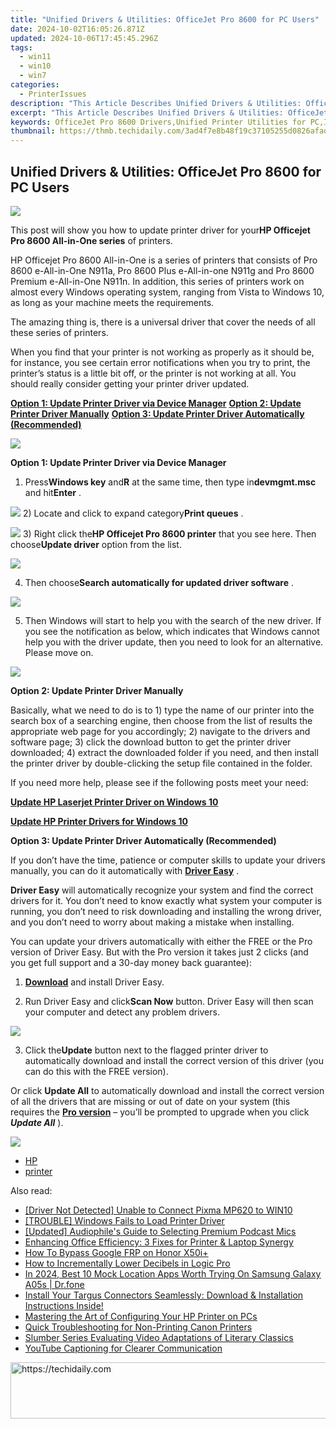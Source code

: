 ```yaml
---
title: "Unified Drivers & Utilities: OfficeJet Pro 8600 for PC Users"
date: 2024-10-02T16:05:26.871Z
updated: 2024-10-06T17:45:45.296Z
tags:
  - win11
  - win10
  - win7
categories:
  - PrinterIssues
description: "This Article Describes Unified Drivers & Utilities: OfficeJet Pro 8600 for PC Users"
excerpt: "This Article Describes Unified Drivers & Utilities: OfficeJet Pro 8600 for PC Users"
keywords: OfficeJet Pro 8600 Drivers,Unified Printer Utilities for PC,Integrated Document Management Software,All-in-One Printer Support (Windows),Multifunction Device Software Compatibility,Print and Fax Services for OfficeJet Pro 8600,OfficeJet Pro 8600 Features & Capabilities
thumbnail: https://thmb.techidaily.com/3ad4f7e8b48f19c37105255d0826afad52f6608bef33c5c37cef1bfce8aa66b0.jpeg
---
```


## Unified Drivers & Utilities: OfficeJet Pro 8600 for PC Users

![](https://ssl-product-images.www8-hp.com/digmedialib/prodimg/lowres/c02926047.png)

 This post will show you how to update printer driver for your**HP Officejet Pro 8600 All-in-One series** of printers.

 HP Officejet Pro 8600 All-in-One is a series of printers that consists of Pro 8600 e-All-in-One N911a, Pro 8600 Plus e-All-in-one N911g and Pro 8600 Premium e-All-in-One N911n. In addition, this series of printers work on almost every Windows operating system, ranging from Vista to Windows 10, as long as your machine meets the requirements.

 The amazing thing is, there is a universal driver that cover the needs of all these series of printers.

 When you find that your printer is not working as properly as it should be, for instance, you see certain error notifications when you try to print, the printer’s status is a little bit off, or the printer is not working at all. You should really consider getting your printer driver updated.

[**Option 1: Update Printer Driver via Device Manager**](#1)
[**Option 2: Update Printer Driver Manually**](#2)
[**Option 3: Update Printer Driver Automatically (Recommended)**](#3)

![](https://images.drivereasy.com/wp-content/uploads/2017/05/img_590809f687953.jpg)

 **Option 1: Update Printer Driver via Device Manager**

 1) Press**Windows key** and**R** at the same time, then type in**devmgmt.msc** and hit**Enter** .

![](https://images.drivereasy.com/wp-content/uploads/2017/05/img_5907fef252f36.png)
 2) Locate and click to expand category**Print queues** .

![](https://images.drivereasy.com/wp-content/uploads/2017/05/img_590802e3114a1.jpg)
 3) Right click the**HP Officejet Pro 8600 printer** that you see here. Then choose**Update driver** option from the list.

![](https://images.drivereasy.com/wp-content/uploads/2017/05/img_59080a9f4559f.png)

 4) Then choose**Search automatically for updated driver software** .

![](https://images.drivereasy.com/wp-content/uploads/2017/05/img_59080b75a70a9.jpg)

 5) Then Windows will start to help you with the search of the new driver. If you see the notification as below, which indicates that Windows cannot help you with the driver update, then you need to look for an alternative. Please move on.

![](https://images.drivereasy.com/wp-content/uploads/2017/05/img_59082342e5590.jpg)

 **Option 2: Update Printer Driver Manually**

 Basically, what we need to do is to 1) type the name of our printer into the search box of a searching engine, then choose from the list of results the appropriate web page for you accordingly; 2) navigate to the drivers and software page; 3) click the download button to get the printer driver downloaded; 4) extract the downloaded folder if you need, and then install the printer driver by double-clicking the setup file contained in the folder.

 If you need more help, please see if the following posts meet your need:

[**Update HP Laserjet Printer Driver on Windows 10**](https://tools.techidaily.com/drivereasy/download/)

[**Update HP Printer Drivers for Windows 10**](https://tools.techidaily.com/drivereasy/download/)

**Option 3: Update Printer Driver Automatically (Recommended)**

 If you don’t have the time, patience or computer skills to update your drivers manually, you can do it automatically with [**Driver Easy**](https://tools.techidaily.com/drivereasy/download/) .

**Driver Easy** will automatically recognize your system and find the correct drivers for it. You don’t need to know exactly what system your computer is running, you don’t need to risk downloading and installing the wrong driver, and you don’t need to worry about making a mistake when installing.

 You can update your drivers automatically with either the FREE or the Pro version of Driver Easy. But with the Pro version it takes just 2 clicks (and you get full support and a 30-day money back guarantee):

 1) **[Download](https://tools.techidaily.com/drivereasy/download/)**  and install Driver Easy.

 2) Run Driver Easy and click**Scan Now** button. Driver Easy will then scan your computer and detect any problem drivers.

![](https://images.drivereasy.com/wp-content/uploads/2017/05/img_59082b9478bec.png)

 3) Click the**Update** button next to the flagged printer driver to automatically download and install the correct version of this driver (you can do this with the FREE version).

 Or click **Update All** to automatically download and install the correct version of all the drivers that are missing or out of date on your system (this requires the **[Pro version](https://tools.techidaily.com/drivereasy/download/)**  – you’ll be prompted to upgrade when you click _**Update All**_ ).

![](https://images.drivereasy.com/wp-content/uploads/2017/05/img_59082b8eb2887.jpg)

* [HP](https://tools.techidaily.com/drivereasy/download/)
* [printer](https://tools.techidaily.com/drivereasy/download/)

<ins class="adsbygoogle"
     style="display:block"
     data-ad-format="autorelaxed"
     data-ad-client="ca-pub-7571918770474297"
     data-ad-slot="1223367746"></ins>

<ins class="adsbygoogle"
     style="display:block"
     data-ad-client="ca-pub-7571918770474297"
     data-ad-slot="8358498916"
     data-ad-format="auto"
     data-full-width-responsive="true"></ins>

<span class="atpl-alsoreadstyle">Also read:</span>
<div><ul>
<li><a href="https://printer-issues.techidaily.com/driver-not-detected-unable-to-connect-pixma-mp620-to-win10/"><u>[Driver Not Detected] Unable to Connect Pixma MP620 to WIN10</u></a></li>
<li><a href="https://printer-issues.techidaily.com/trouble-windows-fails-to-load-printer-driver/"><u>[TROUBLE] Windows Fails to Load Printer Driver</u></a></li>
<li><a href="https://fox-direct.techidaily.com/updated-audiophiles-guide-to-selecting-premium-podcast-mics/"><u>[Updated] Audiophile's Guide to Selecting Premium Podcast Mics</u></a></li>
<li><a href="https://printer-issues.techidaily.com/enhancing-office-efficiency-3-fixes-for-printer-and-laptop-synergy/"><u>Enhancing Office Efficiency: 3 Fixes for Printer & Laptop Synergy</u></a></li>
<li><a href="https://phone-solutions.techidaily.com/how-to-bypass-google-frp-on-honor-x50iplus-by-drfone-android-unlock-remove-google-frp/"><u>How To Bypass Google FRP on Honor X50i+</u></a></li>
<li><a href="https://extra-hints.techidaily.com/how-to-incrementally-lower-decibels-in-logic-pro/"><u>How to Incrementally Lower Decibels in Logic Pro</u></a></li>
<li><a href="https://change-location.techidaily.com/in-2024-best-10-mock-location-apps-worth-trying-on-samsung-galaxy-a05s-drfone-by-drfone-virtual-android/"><u>In 2024, Best 10 Mock Location Apps Worth Trying On Samsung Galaxy A05s | Dr.fone</u></a></li>
<li><a href="https://hardware-help.techidaily.com/1722962938297-install-your-targus-connectors-seamlessly-download-and-installation-instructions-inside/"><u>Install Your Targus Connectors Seamlessly: Download & Installation Instructions Inside!</u></a></li>
<li><a href="https://printer-issues.techidaily.com/mastering-the-art-of-configuring-your-hp-printer-on-pcs/"><u>Mastering the Art of Configuring Your HP Printer on PCs</u></a></li>
<li><a href="https://printer-issues.techidaily.com/quick-troubleshooting-for-non-printing-canon-printers/"><u>Quick Troubleshooting for Non-Printing Canon Printers</u></a></li>
<li><a href="https://extra-information.techidaily.com/slumber-series-evaluating-video-adaptations-of-literary-classics/"><u>Slumber Series Evaluating Video Adaptations of Literary Classics</u></a></li>
<li><a href="https://youtube-videos.techidaily.com/youtube-captioning-for-clearer-communication/"><u>YouTube Captioning for Clearer Communication</u></a></li>
</ul></div>

<!-- affiliate ads begin -->
<a href="https://appsumo.8odi.net/c/5597632/2129738/7443" target="_top" id="2129738">
  <img src="//a.impactradius-go.com/display-ad/7443-2129738" border="0" alt="https://techidaily.com" width="728" height="90"/>
</a>
<img height="0" width="0" src="https://appsumo.8odi.net/i/5597632/2129738/7443" style="position:absolute;visibility:hidden;" border="0" />
<!-- affiliate ads end -->

